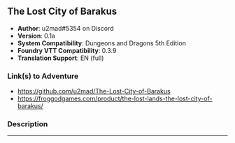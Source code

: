 ## The Lost City of Barakus

* **Author**: u2mad#5354 on Discord
* **Version**: 0.1a
* **System Compatibility**: Dungeons and Dragons 5th Edition
* **Foundry VTT Compatibility**: 0.3.9
* **Translation Support**: EN (full)

### Link(s) to Adventure
* https://github.com/u2mad/The-Lost-City-of-Barakus
* https://froggodgames.com/product/the-lost-lands-the-lost-city-of-barakus/

### Description


---

